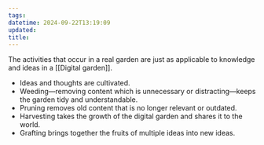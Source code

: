 ```yaml
---
tags: 
datetime: 2024-09-22T13:19:09
updated: 
title:
---
```

The activities that occur in a real garden are just as applicable to knowledge and ideas in a [[Digital garden]].

- Ideas and thoughts are cultivated.
- Weeding—removing content which is unnecessary or distracting—keeps the garden tidy and understandable.
- Pruning removes old content that is no longer relevant or outdated.
- Harvesting takes the growth of the digital garden and shares it to the world.
- Grafting brings together the fruits of multiple ideas into new ideas.